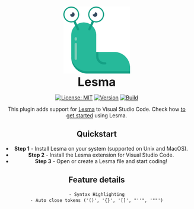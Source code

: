 <p align="center">
<img src="icon.png" height="180px" style="height: 180px" alt="Lesma Programming Language" title="Lesma Programming Language">
<br><b style="font-size: 32px;">Lesma</b>
</p>

<div align="center">

[![License: MIT](https://img.shields.io/github/license/alinalihassan/Lesma-vscode?color=brightgreen)](https://github.com/alinalihassan/Lesma/blob/main/LICENSE)
[![Version](https://img.shields.io/github/v/release/alinalihassan/Lesma-vscode?color=brightgreen)](https://github.com/alinalihassan/Lesma/releases)
[![Build](https://img.shields.io/github/workflow/status/alinalihassan/Lesma-vscode/Release)](https://github.com/alinalihassan/Lesma/actions/workflows/ci.yaml)


This plugin adds support for [Lesma](https://github.com/alinalihassan/Lesma) to Visual Studio Code.
Check how [to get started](https://lesma-lang.com/docs/introduction/getting-started) using Lesma.

## Quickstart

  - **Step 1** - Install Lesma on your system (supported on Unix and MacOS).
  - **Step 2** - Install the Lesma extension for Visual Studio Code.
  - **Step 3** - Open or create a Lesma file and start coding!

## Feature details

    - Syntax Highlighting
    - Auto close tokens ('()', '{}', '[]', "''", '""')